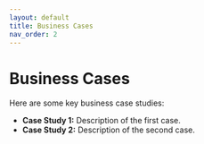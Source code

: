 ```yaml
---
layout: default
title: Business Cases
nav_order: 2
---
```


# Business Cases

Here are some key business case studies:

- **Case Study 1:** Description of the first case.
- **Case Study 2:** Description of the second case.
